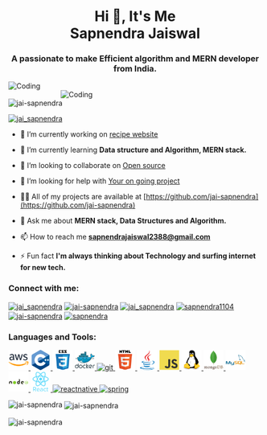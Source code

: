 <h1 align="center">Hi 👋, It's Me <br> Sapnendra Jaiswal</h1>
<h3 align="center">A passionate to make Efficient algorithm and MERN developer from India.</h3>
<img align="right" alt="Coding" width="1080px" src="https://www.synergisticit.com/wp-content/uploads/2021/08/Phoenix-Banner-Image.jpg">
<img align="right" alt="Coding" width="400" src="https://camo.githubusercontent.com/c1dcb74cc1c1835b1d716f5051499a2814c683c806b15f04b0eba492863703e9/68747470733a2f2f63646e2e6472696262626c652e636f6d2f75736572732f3733303730332f73637265656e73686f74732f363538313234332f6176656e746f2e676966">

<p align="left"> <img src="https://komarev.com/ghpvc/?username=jai-sapnendra&label=Profile%20views&color=0e75b6&style=flat" alt="jai-sapnendra" /> </p>

<p align="left"> <a href="https://twitter.com/jai_sapnendra" target="blank"><img src="https://img.shields.io/twitter/follow/jai_sapnendra?logo=twitter&style=for-the-badge" alt="jai_sapnendra" /></a> </p>

- 🔭 I’m currently working on [recipe website](https://github.com/jai-sapnendra)

- 🌱 I’m currently learning **Data structure and Algorithm, MERN stack.**

- 👯 I’m looking to collaborate on [Open source](https://github.com/jai-sapnendra)

- 🤝 I’m looking for help with [Your on going project](https://github.com/jai-sapnendra/facebook-login-page)

- 👨‍💻 All of my projects are available at [https://github.com/jai-sapnendra](https://github.com/jai-sapnendra)

- 💬 Ask me about **MERN stack, Data Structures and Algorithm.**

- 📫 How to reach me **sapnendrajaiswal2388@gmail.com**

- ⚡ Fun fact **I'm always thinking about Technology and surfing internet for new tech.**

<h3 align="left">Connect with me:</h3>
<p align="left">
<a href="https://twitter.com/jai_sapnendra" target="blank"><img align="center" src="https://raw.githubusercontent.com/rahuldkjain/github-profile-readme-generator/master/src/images/icons/Social/twitter.svg" alt="jai_sapnendra" height="30" width="40" /></a>
<a href="https://linkedin.com/in/jai-sapnendra" target="blank"><img align="center" src="https://raw.githubusercontent.com/rahuldkjain/github-profile-readme-generator/master/src/images/icons/Social/linked-in-alt.svg" alt="jai-sapnendra" height="30" width="40" /></a>
<a href="https://instagram.com/jai_sapnendra" target="blank"><img align="center" src="https://raw.githubusercontent.com/rahuldkjain/github-profile-readme-generator/master/src/images/icons/Social/instagram.svg" alt="jai_sapnendra" height="30" width="40" /></a>
<a href="https://www.codechef.com/users/sapnendra1104" target="blank"><img align="center" src="https://cdn.jsdelivr.net/npm/simple-icons@3.1.0/icons/codechef.svg" alt="sapnendra1104" height="30" width="40" /></a>
<a href="https://www.leetcode.com/jai-sapnendra" target="blank"><img align="center" src="https://raw.githubusercontent.com/rahuldkjain/github-profile-readme-generator/master/src/images/icons/Social/leet-code.svg" alt="jai-sapnendra" height="30" width="40" /></a>
<a href="https://auth.geeksforgeeks.org/user/sapnendra" target="blank"><img align="center" src="https://raw.githubusercontent.com/rahuldkjain/github-profile-readme-generator/master/src/images/icons/Social/geeks-for-geeks.svg" alt="sapnendra" height="30" width="40" /></a>
</p>

<h3 align="left">Languages and Tools:</h3>
<p align="left"> <a href="https://aws.amazon.com" target="_blank" rel="noreferrer"> <img src="https://raw.githubusercontent.com/devicons/devicon/master/icons/amazonwebservices/amazonwebservices-original-wordmark.svg" alt="aws" width="40" height="40"/> </a> <a href="https://www.w3schools.com/cpp/" target="_blank" rel="noreferrer"> <img src="https://raw.githubusercontent.com/devicons/devicon/master/icons/cplusplus/cplusplus-original.svg" alt="cplusplus" width="40" height="40"/> </a> <a href="https://www.w3schools.com/css/" target="_blank" rel="noreferrer"> <img src="https://raw.githubusercontent.com/devicons/devicon/master/icons/css3/css3-original-wordmark.svg" alt="css3" width="40" height="40"/> </a> <a href="https://www.docker.com/" target="_blank" rel="noreferrer"> <img src="https://raw.githubusercontent.com/devicons/devicon/master/icons/docker/docker-original-wordmark.svg" alt="docker" width="40" height="40"/> </a> <a href="https://git-scm.com/" target="_blank" rel="noreferrer"> <img src="https://www.vectorlogo.zone/logos/git-scm/git-scm-icon.svg" alt="git" width="40" height="40"/> </a> <a href="https://www.w3.org/html/" target="_blank" rel="noreferrer"> <img src="https://raw.githubusercontent.com/devicons/devicon/master/icons/html5/html5-original-wordmark.svg" alt="html5" width="40" height="40"/> </a> <a href="https://www.java.com" target="_blank" rel="noreferrer"> <img src="https://raw.githubusercontent.com/devicons/devicon/master/icons/java/java-original.svg" alt="java" width="40" height="40"/> </a> <a href="https://developer.mozilla.org/en-US/docs/Web/JavaScript" target="_blank" rel="noreferrer"> <img src="https://raw.githubusercontent.com/devicons/devicon/master/icons/javascript/javascript-original.svg" alt="javascript" width="40" height="40"/> </a> <a href="https://www.linux.org/" target="_blank" rel="noreferrer"> <img src="https://raw.githubusercontent.com/devicons/devicon/master/icons/linux/linux-original.svg" alt="linux" width="40" height="40"/> </a> <a href="https://www.mongodb.com/" target="_blank" rel="noreferrer"> <img src="https://raw.githubusercontent.com/devicons/devicon/master/icons/mongodb/mongodb-original-wordmark.svg" alt="mongodb" width="40" height="40"/> </a> <a href="https://www.mysql.com/" target="_blank" rel="noreferrer"> <img src="https://raw.githubusercontent.com/devicons/devicon/master/icons/mysql/mysql-original-wordmark.svg" alt="mysql" width="40" height="40"/> </a> <a href="https://nodejs.org" target="_blank" rel="noreferrer"> <img src="https://raw.githubusercontent.com/devicons/devicon/master/icons/nodejs/nodejs-original-wordmark.svg" alt="nodejs" width="40" height="40"/> </a> <a href="https://reactjs.org/" target="_blank" rel="noreferrer"> <img src="https://raw.githubusercontent.com/devicons/devicon/master/icons/react/react-original-wordmark.svg" alt="react" width="40" height="40"/> </a> <a href="https://reactnative.dev/" target="_blank" rel="noreferrer"> <img src="https://reactnative.dev/img/header_logo.svg" alt="reactnative" width="40" height="40"/> </a> <a href="https://spring.io/" target="_blank" rel="noreferrer"> <img src="https://www.vectorlogo.zone/logos/springio/springio-icon.svg" alt="spring" width="40" height="40"/> </a> </p>

<p><img align="left" src="https://github-readme-stats.vercel.app/api/top-langs?username=jai-sapnendra&show_icons=true&locale=en&layout=compact" alt="jai-sapnendra" /></p>

<p>&nbsp;<img align="center" src="https://github-readme-stats.vercel.app/api?username=jai-sapnendra&show_icons=true&locale=en" alt="jai-sapnendra" /></p>

<p><img align="center" src="https://github-readme-streak-stats.herokuapp.com/?user=jai-sapnendra&" alt="jai-sapnendra" /></p>

	
